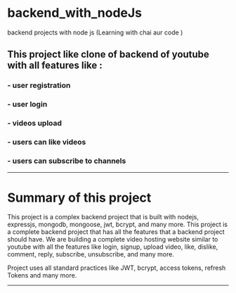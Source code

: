 # backend_with_nodeJs
backend projects with node js (Learning with chai aur code )

## This project like clone of backend of youtube with all features like : 
### - user registration
### - user login
### - videos upload
### - users can like videos
### - users can subscribe to channels


---
# Summary of this project

This project is a complex backend project that is built with nodejs, expressjs, mongodb, mongoose, jwt, bcrypt, and many more. This project is a complete backend project that has all the features that a backend project should have.
We are building a complete video hosting website similar to youtube with all the features like login, signup, upload video, like, dislike, comment, reply, subscribe, unsubscribe, and many more.

Project uses all standard practices like JWT, bcrypt, access tokens, refresh Tokens and many more. 

---